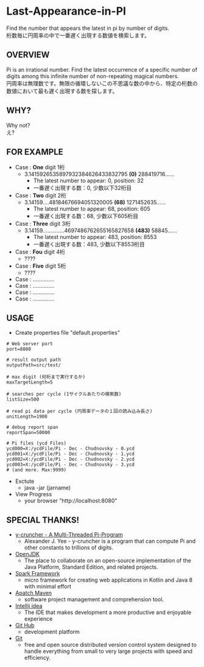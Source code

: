 # Last-Appearance-in-PI
Find the number that appears the latest in pi by number of digits.  
桁数毎に円周率の中で一番遅く出現する数値を検索します。

## OVERVIEW
Pi is an irrational number. Find the latest occurrence of a specific number of digits among this infinite number of non-repeating magical numbers.  
円周率は無理数です。無限の循環しないこの不思議な数の中から、特定の桁数の数値において最も遅く出現する数を探します。

## WHY?
Why not?  
え?

## FOR EXAMPLE
* Case : **One** digit  1桁 
  * 3.1415926535897932384626433832795 **(0)** 288419716......
    * The latest number to appear: 0, position: 32
    * 一番遅く出現する数：0, 少数以下32桁目
* Case : **Two** digit 2桁
  * 3.14159....48184676694051320005 **(68)** 1271452635......
    * The latest number to appear: 68, position: 605
    * 一番遅く出現する数：68, 少数以下605桁目
* Case : **Three** digit 3桁
  * 3.14159..............4697486762655165827658 **(483)** 58845......
    * The latest number to appear: 483, position: 8553
    * 一番遅く出現する数：483, 少数以下8553桁目
* Case : **Fou** digit 4桁 
  * ????
* Case : **Five** digit 5桁
  * ????
* Case : ..............
* Case : ..............
* Case : ..............
* Case : ..............

## USAGE
* Create properties file "default.properties"
``` default.properties
# Web server port
port=8080

# result output path
outputPath=src/test/

# max digit (何桁まで実行するか)
maxTargetLength=5

# searches per cycle (1サイクルあたりの検索数)
listSize=500

# read pi data per cycle (円周率データの１回の読み込み長さ)
unitLength=1900

# debug report span
reportSpan=50000

# Pi files (ycd Files)
ycd000=X:/ycdFile/Pi - Dec - Chudnovsky - 0.ycd
ycd001=X:/ycdFile/Pi - Dec - Chudnovsky - 1.ycd
ycd002=X:/ycdFile/Pi - Dec - Chudnovsky - 2.ycd
ycd003=X:/ycdFile/Pi - Dec - Chudnovsky - 3.ycd
# (and more. Max:9999)
```
* Exctute
  *  java -jar (jarname)
* View Progress 
  * your browser "http://localhost:8080" 



## SPECIAL THANKS!
* [y-cruncher - A Multi-Threaded Pi-Program](http://www.numberworld.org/y-cruncher/)
  * Alexander J. Yee  - y-cruncher is a program that can compute Pi and other constants to trillions of digits. 
* [OpenJDK](https://openjdk.org/)
  * The place to collaborate on an open-source implementation of the Java Platform, Standard Edition, and related projects.
* [Spark Framework](https://sparkjava.com/)
  * micro framework for creating web applications in Kotlin and Java 8 with minimal effort
* [Apatch Maven](https://maven.apache.org/)
  * software project management and comprehension tool. 
* [Intellij idea](https://www.jetbrains.com/idea/)
  * The IDE that makes development a more productive and enjoyable experience
* [Git Hub](https://github.co.jp/)
  * development platform
* [Git](https://git-scm.com/)
  * free and open source distributed version control system designed to handle everything from small to very large projects with speed and efficiency.